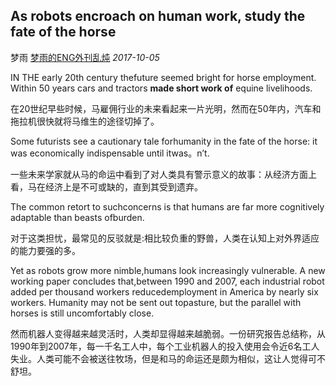 ## As robots encroach on human work, study the fate of the horse

梦雨 [梦雨的ENG外刊乱炖](javascript:void(0);) *2017-10-05*

IN THE early 20th century thefuture seemed bright for horse employment. Within 50 years cars and tractors **made short work of** equine livelihoods.

在20世纪早些时候，马雇佣行业的未来看起来一片光明，然而在50年内，汽车和拖拉机很快就将马维生的途径切掉了。

 Some futurists see a cautionary tale forhumanity in the fate of the horse: it was economically indispensable until itwas。n’t.

一些未来学家就从马的命运中看到了对人类具有警示意义的故事：从经济方面上看，马在经济上是不可或缺的，直到其受到遗弃。

The common retort to suchconcerns is that humans are far more cognitively adaptable than beasts ofburden.

对于这类担忧，最常见的反驳就是:相比较负重的野兽，人类在认知上对外界适应的能力要强的多。

Yet as robots grow more nimble,humans look increasingly vulnerable. A new working paper concludes that,between 1990 and 2007, each industrial robot added per thousand workers reducedemployment in America by nearly six workers. Humanity may not be sent out topasture, but the parallel with horses is still uncomfortably close.

然而机器人变得越来越灵活时，人类却显得越来越脆弱。一份研究报告总结称，从1990年到2007年，每一千名工人中，每个工业机器人的投入使用会令近6名工人失业。人类可能不会被送往牧场，但是和马的命运还是颇为相似，这让人觉得可不舒坦。










